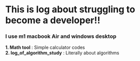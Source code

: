 # This is log about struggling to become a developer!!
### I use m1 macbook Air and windows desktop
**1. Math tool** : Simple calculator codes <br/>
**2. log_of_algorithm_study** : Literally about algorithms